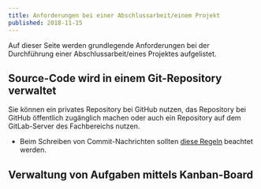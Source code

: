 ```yaml
---
title: Anforderungen bei einer Abschlussarbeit/einem Projekt
published: 2018-11-15
---
```


Auf dieser Seite werden grundlegende Anforderungen bei der Durchführung einer Abschlussarbeit/eines Projektes aufgelistet.

## Source-Code wird in einem Git-Repository verwaltet
Sie können ein privates Repository bei GitHub nutzen, das Repository bei GitHub öffentlich zugänglich machen oder auch ein Repository auf dem GitLab-Server des Fachbereichs nutzen.

* Beim Schreiben von Commit-Nachrichten sollten [diese Regeln](https://chris.beams.io/posts/git-commit/) beachtet werden.

## Verwaltung von Aufgaben mittels Kanban-Board
